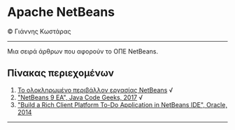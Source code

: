 # Apache NetBeans
© Γιάννης Κωστάρας

---

Μια σειρά άρθρων που αφορούν το ΟΠΕ NetBeans. 

## Πίνακας περιεχομένων

1. [Το ολοκληρωμένο περιβάλλον εργασίας NetBeans](Overview/README.md) √
2. ["NetBeans 9 EA", Java Code Geeks, 2017](https://www.javacodegeeks.com/2017/07/netbeans-9-early-access.html) √
3. ["Build a Rich Client Platform To-Do Application in NetBeans IDE", Oracle, 2014](https://www.oracle.com/technical-resources/articles/java/rcp-todo.html)

---